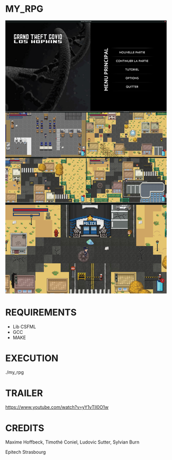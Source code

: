 # MY_RPG
![Cover](https://github.com/MaximeHff/my_rpg/blob/main/my_rpg.jpg)

# REQUIREMENTS
- Lib CSFML
- GCC
- MAKE

# EXECUTION
./my_rpg

# TRAILER
https://www.youtube.com/watch?v=yY1vTll0O1w

# CREDITS
 Maxime Hoffbeck,
 Timothé Coniel,
 Ludovic Sutter,
 Sylvian Burn

 Epitech Strasbourg
